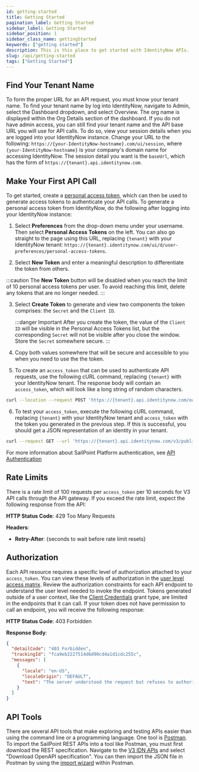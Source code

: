 ```yaml
---
id: getting-started
title: Getting Started
pagination_label: Getting Started
sidebar_label: Getting Started
sidebar_position: 1
sidebar_class_name: gettingStarted
keywords: ["getting started"]
description: This is this place to get started with IdentityNow APIs.
slug: /api/getting-started
tags: ["Getting Started"]
---
```


## Find Your Tenant Name

To form the proper URL for an API request, you must know your tenant name. To find your tenant name by log into IdentityNow, navigate to Admin, select the Dashboard dropdown, and select Overview. The org name is displayed within the Org Details section of the dashboard. If you do not have admin access, you can still find your tenant name and the API base URL you will use for API calls. To do so, view your session details when you are logged into your IdentityNow instance.  Change your URL to the following: `https://{your-IdentityNow-hostname}.com/ui/session`, where `{your-IdentityNow-hostname}` is your company's domain name for accessing IdentityNow.  The session detail you want is the `baseUrl`, which has the form of `https://{tenant}.api.identitynow.com`.

## Make Your First API Call

To get started, create a [personal access token](./authentication.md#personal-access-tokens), which can then be used to generate access tokens to authenticate your API calls.  To generate a personal access token from IdentityNow, do the following after logging into your IdentityNow instance:

1. Select **Preferences** from the drop-down menu under your username. Then select **Personal Access Tokens** on the left.  You can also go straight to the page using this URL, replacing `{tenant}` with your IdentityNow tenant: `https://{tenant}.identitynow.com/ui/d/user-preferences/personal-access-tokens`.

2. Select **New Token** and enter a meaningful description to differentiate the token from others.

 :::caution
 The **New Token** button will be disabled when you reach the limit of 10 personal access tokens per user. To avoid reaching this limit, delete any tokens that are no longer needed.
 :::

3. Select **Create Token** to generate and view two components the token comprises: the `Secret` and the `Client ID`.

    :::danger Important
    After you create the token, the value of the `Client ID` will be visible in the Personal Access Tokens list, but the corresponding `Secret` will not be visible after you close the window.  Store the `Secret` somewhere secure.
    :::

4. Copy both values somewhere that will be secure and accessible to you when you need to use the the token.

5. To create an `access_token` that can be used to authenticate API requests, use the following cURL command, replacing `{tenant}` with your IdentityNow tenant. The response body will contain an `access_token`, which will look like a long string of random characters.

  ```bash
  curl --location --request POST 'https://{tenant}.api.identitynow.com/oauth/token?grant_type=client_credentials&client_id={client_id}&client_secret={secret}'
  ```

6. To test your `access_token`, execute the following cURL command, replacing `{tenant}` with your IdentityNow tenant and `access_token` with the token you generated in the previous step. If this is successful, you should get a JSON representation of an identity in your tenant.

  ```bash
  curl --request GET --url 'https://{tenant}.api.identitynow.com/v3/public-identities?limit=1' --header 'authorization: Bearer {access_token}'
  ```

For more information about SailPoint Platform authentication, see [API Authentication](./authentication.md)

## Rate Limits

There is a rate limit of 100 requests per `access_token` per 10 seconds for V3 API calls through the API gateway. If you exceed the rate limit, expect the following response from the API:

**HTTP Status Code**: 429 Too Many Requests

**Headers**:

* **Retry-After**: {seconds to wait before rate limit resets}

## Authorization

Each API resource requires a specific level of authorization attached to your `access_token`.  You can view these levels of authorization in the [user level access matrix](https://documentation.sailpoint.com/saas/help/common/users/user_level_matrix.html). Review the authorization constraints for each API endpoint to understand the user level needed to invoke the endpoint.  Tokens generated outside of a user context, like the [Client Credentials](./authentication.md#client-credentials-grant-flow) grant type, are limited in the endpoints that it can call.  If your token does not have permission to call an endpoint, you will receive the following response:

**HTTP Status Code**: 403 Forbidden

**Response Body**:

```json
{
  "detailCode": "403 Forbidden",
  "trackingId": "fca9eb2227514d6d90cd4a1d1cdc255c",
  "messages": [
    {
      "locale": "en-US",
      "localeOrigin": "DEFAULT",
      "text": "The server understood the request but refuses to authorize it."
    }
  ]
}
```

## API Tools

There are several API tools that make exploring and testing APIs easier than using the command line or a programming language.  One tool is [Postman](https://www.postman.com/downloads/).  To import the SailPoint REST APIs into a tool like Postman, you must first download the REST specification.  Navigate to the [V3 IDN APIs](/idn/api/v3) and select "Download OpenAPI specification".  You can then import the JSON file in Postman by using the [import wizard](https://learning.postman.com/docs/getting-started/importing-and-exporting-data/) within Postman.
